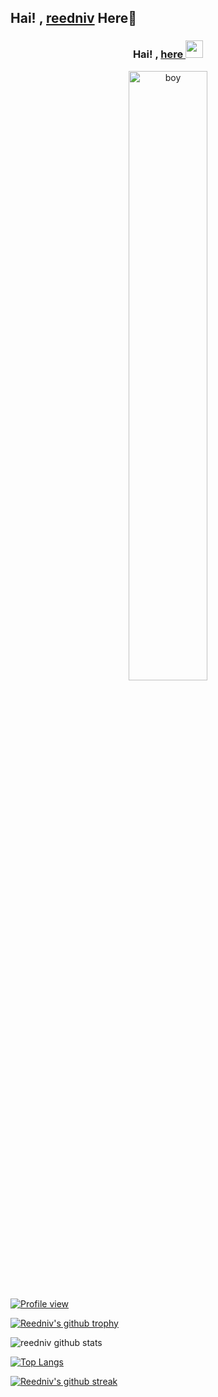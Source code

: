 ## Hai! , [reedniv](https://github.com/reedniv) Here👋


<h3 align="center">
  Hai! , <a href="https://github.com/reedniv" title=reedniv">here
 <img src="https://media.giphy.com/media/hvRJCLFzcasrR4ia7z/giphy.gif" width="28">
</h3>



<center>
<img src="https://www.nicepng.com/png/full/158-1581606_cartoons-and-anime-easy-chibi-anime-boy.png" alt="boy" width="50%"/>
</center>

![Profile view](https://komarev.com/ghpvc/?username=reedniv&color=brightgreen)

[![Reedniv's github trophy](https://github-profile-trophy.vercel.app/?username=reedniv&row=1&theme=flat&no-bg=false)](https://github.com/reedniv/)

![reedniv github stats](https://github-readme-stats.vercel.app/api?username=reedniv&show_icons=true&theme=default)

[![Top Langs](https://github-readme-stats.vercel.app/api/top-langs/?username=reedniv&layout=compact)](https://github.com/reedniv)

[![Reedniv's github streak](https://github-readme-streak-stats.herokuapp.com/?user=reedniv&theme=buefy)](https://github.com/reedniv/github-readme-streak-stats)
